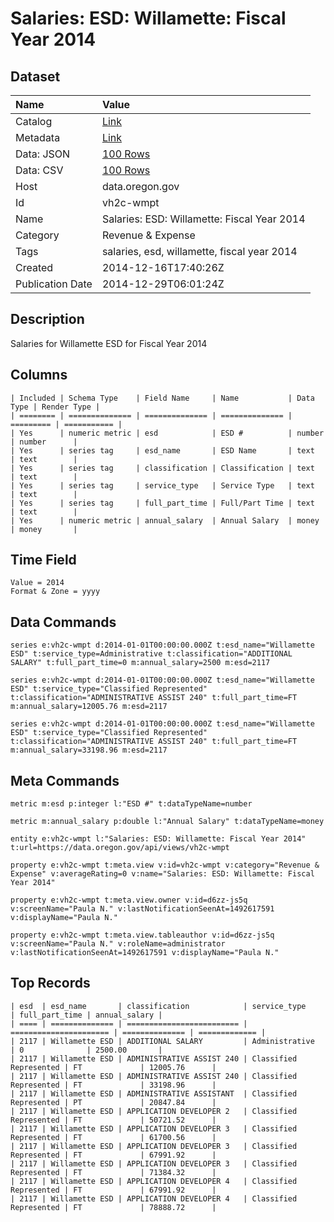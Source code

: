 # Salaries: ESD: Willamette: Fiscal Year 2014

## Dataset

| Name | Value |
| :--- | :---- |
| Catalog | [Link](https://catalog.data.gov/dataset/salaries-esd-willamette-fiscal-year-2014-7fc58) |
| Metadata | [Link](https://data.oregon.gov/api/views/vh2c-wmpt) |
| Data: JSON | [100 Rows](https://data.oregon.gov/api/views/vh2c-wmpt/rows.json?max_rows=100) |
| Data: CSV | [100 Rows](https://data.oregon.gov/api/views/vh2c-wmpt/rows.csv?max_rows=100) |
| Host | data.oregon.gov |
| Id | vh2c-wmpt |
| Name | Salaries: ESD: Willamette: Fiscal Year 2014 |
| Category | Revenue & Expense |
| Tags | salaries, esd, willamette, fiscal year 2014 |
| Created | 2014-12-16T17:40:26Z |
| Publication Date | 2014-12-29T06:01:24Z |

## Description

Salaries for Willamette ESD for Fiscal Year 2014

## Columns

```ls
| Included | Schema Type    | Field Name     | Name           | Data Type | Render Type |
| ======== | ============== | ============== | ============== | ========= | =========== |
| Yes      | numeric metric | esd            | ESD #          | number    | number      |
| Yes      | series tag     | esd_name       | ESD Name       | text      | text        |
| Yes      | series tag     | classification | Classification | text      | text        |
| Yes      | series tag     | service_type   | Service Type   | text      | text        |
| Yes      | series tag     | full_part_time | Full/Part Time | text      | text        |
| Yes      | numeric metric | annual_salary  | Annual Salary  | money     | money       |
```

## Time Field

```ls
Value = 2014
Format & Zone = yyyy
```

## Data Commands

```ls
series e:vh2c-wmpt d:2014-01-01T00:00:00.000Z t:esd_name="Willamette ESD" t:service_type=Administrative t:classification="ADDITIONAL SALARY" t:full_part_time=0 m:annual_salary=2500 m:esd=2117

series e:vh2c-wmpt d:2014-01-01T00:00:00.000Z t:esd_name="Willamette ESD" t:service_type="Classified Represented" t:classification="ADMINISTRATIVE ASSIST 240" t:full_part_time=FT m:annual_salary=12005.76 m:esd=2117

series e:vh2c-wmpt d:2014-01-01T00:00:00.000Z t:esd_name="Willamette ESD" t:service_type="Classified Represented" t:classification="ADMINISTRATIVE ASSIST 240" t:full_part_time=FT m:annual_salary=33198.96 m:esd=2117
```

## Meta Commands

```ls
metric m:esd p:integer l:"ESD #" t:dataTypeName=number

metric m:annual_salary p:double l:"Annual Salary" t:dataTypeName=money

entity e:vh2c-wmpt l:"Salaries: ESD: Willamette: Fiscal Year 2014" t:url=https://data.oregon.gov/api/views/vh2c-wmpt

property e:vh2c-wmpt t:meta.view v:id=vh2c-wmpt v:category="Revenue & Expense" v:averageRating=0 v:name="Salaries: ESD: Willamette: Fiscal Year 2014"

property e:vh2c-wmpt t:meta.view.owner v:id=d6zz-js5q v:screenName="Paula N." v:lastNotificationSeenAt=1492617591 v:displayName="Paula N."

property e:vh2c-wmpt t:meta.view.tableauthor v:id=d6zz-js5q v:screenName="Paula N." v:roleName=administrator v:lastNotificationSeenAt=1492617591 v:displayName="Paula N."
```

## Top Records

```ls
| esd  | esd_name       | classification            | service_type           | full_part_time | annual_salary | 
| ==== | ============== | ========================= | ====================== | ============== | ============= | 
| 2117 | Willamette ESD | ADDITIONAL SALARY         | Administrative         | 0              | 2500.00       | 
| 2117 | Willamette ESD | ADMINISTRATIVE ASSIST 240 | Classified Represented | FT             | 12005.76      | 
| 2117 | Willamette ESD | ADMINISTRATIVE ASSIST 240 | Classified Represented | FT             | 33198.96      | 
| 2117 | Willamette ESD | ADMINISTRATIVE ASSISTANT  | Classified Represented | PT             | 20847.84      | 
| 2117 | Willamette ESD | APPLICATION DEVELOPER 2   | Classified Represented | FT             | 50721.52      | 
| 2117 | Willamette ESD | APPLICATION DEVELOPER 3   | Classified Represented | FT             | 61700.56      | 
| 2117 | Willamette ESD | APPLICATION DEVELOPER 3   | Classified Represented | FT             | 67991.92      | 
| 2117 | Willamette ESD | APPLICATION DEVELOPER 3   | Classified Represented | FT             | 71384.32      | 
| 2117 | Willamette ESD | APPLICATION DEVELOPER 4   | Classified Represented | FT             | 67991.92      | 
| 2117 | Willamette ESD | APPLICATION DEVELOPER 4   | Classified Represented | FT             | 78888.72      | 
```